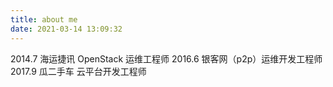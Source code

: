 ```yaml
---
title: about me
date: 2021-03-14 13:09:32
---
```



2014.7 海运捷讯 OpenStack 运维工程师
2016.6 银客网（p2p）运维开发工程师
2017.9 瓜二手车 云平台开发工程师

